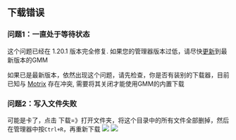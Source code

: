 ## 下载错误

### 问题1：一直处于等待状态
这个问题已经在 1.20.1 版本完全修复. 
如果您的管理器版本过低，请尽快[更新](https://github.com/GlossMod/Gloss-Mod-Manager-info/releases)到最新版本的GMM

如果已是最新版本，依然出现这个问题，请先检查，你是否有装别的下载器，目前已知与 [Motrix](https://github.com/agalwood/Motrix) 存在冲突, 需要将其关闭才能使用GMM的内置下载

### 问题2：写入文件失败

可能是卡了，点击 下载=》打开文件夹，将这个目录中的所有文件全部删掉，然后在管理器中按`Ctrl+R`，再重新下载
![](https://mod.3dmgame.com/static/upload/mod/202311/MOD655eb5c58e590.png@webp)
![](https://mod.3dmgame.com/static/upload/mod/202311/MOD655eb633945e0.png@webp)
